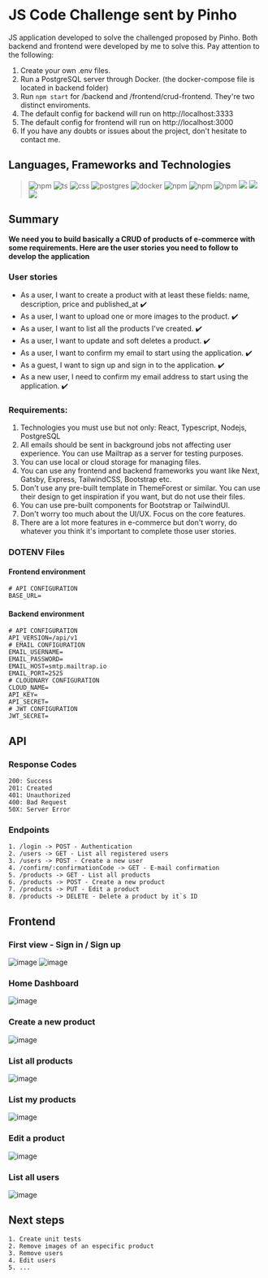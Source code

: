 # JS Code Challenge sent by Pinho
JS application developed to solve the challenged proposed by Pinho. Both backend and frontend were developed by me to solve this. Pay attention to the following:
1. Create your own .env files.
2. Run a PostgreSQL server through Docker. (the docker-compose file is located in backend folder)
3. Run ```npm start``` for /backend and /frontend/crud-frontend. They're two distinct enviroments. 
4. The default config for backend will run on http://localhost:3333
5. The default config for frontend will run on http://localhost:3000
6. If you have any doubts or issues about the project, don't hesitate to contact me.

## Languages, Frameworks and Technologies
> ![npm](https://img.shields.io/npm/v/express?color=black&label=NodeJS&logo=node.js)
> ![ts](https://flat.badgen.net/badge/-/TypeScript/blue?icon=typescript&label)
> ![css](https://img.shields.io/badge/CSS-Primitive-informational)
> ![postgres](https://img.shields.io/badge/postgresql-10.0-blue?label=PostgreSQL&logo=postgresql)
> ![docker](https://img.shields.io/badge/3.3.0-blue?label=Docker&logo=docker)
> ![npm](https://img.shields.io/npm/v/express?color=black&label=Express&logo=node.js)
> ![npm](https://img.shields.io/npm/v/react?color=black&label=React&logo=react)
> ![npm](https://img.shields.io/npm/v/knex?color=black&label=Knex&logo=wolfram&logoColor=orange)
> ![](https://img.shields.io/badge/token-JWT-informational)
> ![](https://img.shields.io/badge/mail-mailtrap-informational)
> ![](https://img.shields.io/badge/cloud-cloudnary-informational)

## Summary
**We need you to build basically a CRUD of products of e-commerce with some requirements. Here are the user stories you need to follow to develop the application**

### User stories
-   As a user, I want to create a product with at least these fields: name, description, price and published_at :heavy_check_mark:
-   As a user, I want to upload one or more images to the product. :heavy_check_mark:
-   As a user, I want to list all the products I've created. :heavy_check_mark:   
-   As a user, I want to update and soft deletes a product. :heavy_check_mark:
-   As a user, I want to confirm my email to start using the application. :heavy_check_mark:
-   As a guest, I want to sign up and sign in to the application. :heavy_check_mark:
-   As a new user, I need to confirm my email address to start using the application. :heavy_check_mark:
### Requirements:
1.  Technologies you must use but not only: React, Typescript, Nodejs, PostgreSQL    
2.  All emails should be sent in background jobs not affecting user experience. You can use Mailtrap as a server for testing purposes.    
3.  You can use local or cloud storage for managing files.    
4.  You can use any frontend and backend frameworks you want like Next, Gatsby, Express, TailwindCSS, Bootstrap etc.    
5.  Don't use any pre-built template in ThemeForest or similar. You can use their design to get inspiration if you want, but do not use their files.    
6.  You can use pre-built components for Bootstrap or TailwindUI.    
7.  Don't worry too much about the UI/UX. Focus on the core features.    
8.  There are a lot more features in e-commerce but don't worry, do whatever you think it's important to complete those user stories.

### DOTENV Files
#### Frontend environment
```
# API CONFIGURATION
BASE_URL=
```
#### Backend environment
```
# API CONFIGURATION
API_VERSION=/api/v1
# EMAIL CONFIGURATION
EMAIL_USERNAME=
EMAIL_PASSWORD=
EMAIL_HOST=smtp.mailtrap.io
EMAIL_PORT=2525
# CLOUDNARY CONFIGURATION
CLOUD_NAME=
API_KEY=
API_SECRET=
# JWT CONFIGURATION
JWT_SECRET=
```
## API
### Response Codes 
```
200: Success
201: Created
401: Unauthorized
400: Bad Request
50X: Server Error
```
### Endpoints
``` 
1. /login -> POST - Authentication
2. /users -> GET - List all registered users
3. /users -> POST - Create a new user
4. /confirm/:confirmationCode -> GET - E-mail confirmation
5. /products -> GET - List all products
6. /products -> POST - Create a new product
7. /products -> PUT - Edit a product
8. /products -> DELETE - Delete a product by it`s ID
```
## Frontend
### First view - Sign in / Sign up
![image](https://user-images.githubusercontent.com/21188945/114710855-a0e93480-9d04-11eb-8811-6623a44b8c75.png)
![image](https://user-images.githubusercontent.com/21188945/114710884-a8104280-9d04-11eb-9df7-20d76a8637ab.png)
### Home Dashboard
![image](https://user-images.githubusercontent.com/21188945/114710973-c5dda780-9d04-11eb-9b80-f0c95c1592f1.png)
### Create a new product
![image](https://user-images.githubusercontent.com/21188945/114710993-cfffa600-9d04-11eb-93dc-e7fe278e2b65.png)
### List all products
![image](https://user-images.githubusercontent.com/21188945/114711029-db52d180-9d04-11eb-9317-f7f1ccddcff2.png)
### List my products
![image](https://user-images.githubusercontent.com/21188945/114628071-ab67e780-9c8c-11eb-8368-875e385b4502.png)
### Edit a product
![image](https://user-images.githubusercontent.com/21188945/114711067-e574d000-9d04-11eb-846a-254e1d6e5d67.png)
### List all users
![image](https://user-images.githubusercontent.com/21188945/114711496-67fd8f80-9d05-11eb-971c-f057f9abc973.png)
## Next steps
```
1. Create unit tests
2. Remove images of an especific product
3. Remove users
4. Edit users
5. ...
```
